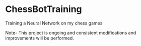 # ChessBotTraining
Training a Neural Network on my chess games

Note- This project is ongoing and consistent modifications and improvements will be performed.
